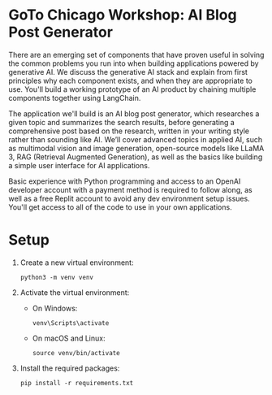 # GoTo Chicago Workshop: AI Blog Post Generator

There are an emerging set of components that have proven useful in solving the common problems you run into when building applications powered by generative AI. We discuss the generative AI stack and explain from first principles why each component exists, and when they are appropriate to use. You'll build a working prototype of an AI product by chaining multiple components together using LangChain. 

The application we'll build is an AI blog post generator, which researches a given topic and summarizes the search results, before generating a comprehensive post based on the research, written in your writing style rather than sounding like AI. We’ll cover advanced topics in applied AI, such as multimodal vision and image generation, open-source models like LLaMA 3, RAG (Retrieval Augmented Generation), as well as the basics like building a simple user interface for AI applications. 

Basic experience with Python programming and access to an OpenAI developer account with a payment method is required to follow along, as well as a free Replit account to avoid any dev environment setup issues. You'll get access to all of the code to use in your own applications.


# Setup

1. Create a new virtual environment:
   ```
   python3 -m venv venv
   ```

2. Activate the virtual environment:
   - On Windows:
     ```
     venv\Scripts\activate
     ```
   - On macOS and Linux:
     ```
     source venv/bin/activate
     ```

3. Install the required packages:
   ```
   pip install -r requirements.txt
   ```